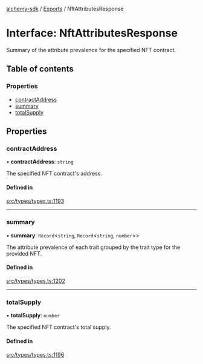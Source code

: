[alchemy-sdk](../README.md) / [Exports](../modules.md) / NftAttributesResponse

# Interface: NftAttributesResponse

Summary of the attribute prevalence for the specified NFT contract.

## Table of contents

### Properties

- [contractAddress](NftAttributesResponse.md#contractaddress)
- [summary](NftAttributesResponse.md#summary)
- [totalSupply](NftAttributesResponse.md#totalsupply)

## Properties

### contractAddress

• **contractAddress**: `string`

The specified NFT contract's address.

#### Defined in

[src/types/types.ts:1193](https://github.com/alchemyplatform/alchemy-sdk-js/blob/bed7d71/src/types/types.ts#L1193)

___

### summary

• **summary**: `Record`<`string`, `Record`<`string`, `number`\>\>

The attribute prevalence of each trait grouped by the trait type for the
provided NFT.

#### Defined in

[src/types/types.ts:1202](https://github.com/alchemyplatform/alchemy-sdk-js/blob/bed7d71/src/types/types.ts#L1202)

___

### totalSupply

• **totalSupply**: `number`

The specified NFT contract's total supply.

#### Defined in

[src/types/types.ts:1196](https://github.com/alchemyplatform/alchemy-sdk-js/blob/bed7d71/src/types/types.ts#L1196)
